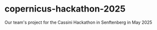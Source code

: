 # copernicus-hackathon-2025
Our team's project for the Cassini Hackathon in Senftenberg in May 2025
